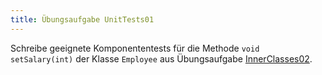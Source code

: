 ```yaml
---
title: Übungsaufgabe UnitTests01
---
```


Schreibe geeignete Komponententests für die Methode `void setSalary(int)` der Klasse `Employee` aus Übungsaufgabe [InnerClasses02](../inner-classes/inner-classes02.md).
